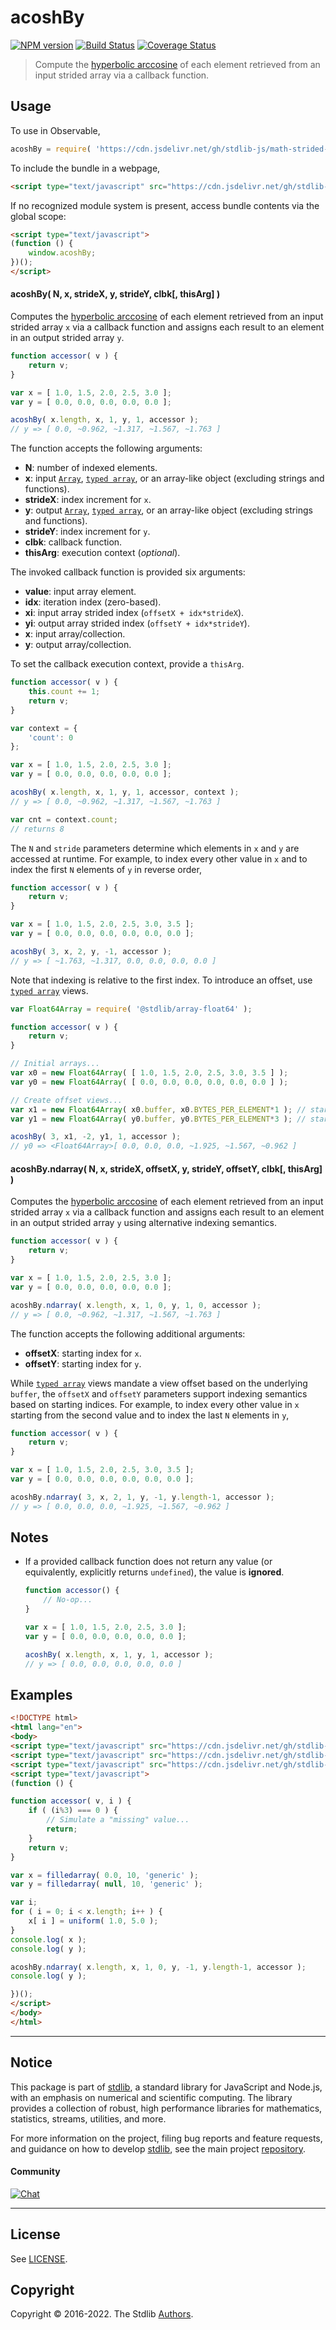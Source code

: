 <!--

@license Apache-2.0

Copyright (c) 2021 The Stdlib Authors.

Licensed under the Apache License, Version 2.0 (the "License");
you may not use this file except in compliance with the License.
You may obtain a copy of the License at

   http://www.apache.org/licenses/LICENSE-2.0

Unless required by applicable law or agreed to in writing, software
distributed under the License is distributed on an "AS IS" BASIS,
WITHOUT WARRANTIES OR CONDITIONS OF ANY KIND, either express or implied.
See the License for the specific language governing permissions and
limitations under the License.

-->

<!-- lint disable maximum-heading-length -->

# acoshBy

[![NPM version][npm-image]][npm-url] [![Build Status][test-image]][test-url] [![Coverage Status][coverage-image]][coverage-url] <!-- [![dependencies][dependencies-image]][dependencies-url] -->

> Compute the [hyperbolic arccosine][@stdlib/math/base/special/acosh] of each element retrieved from an input strided array via a callback function.

<section class="intro">

</section>

<!-- /.intro -->



<section class="usage">

## Usage

To use in Observable,

```javascript
acoshBy = require( 'https://cdn.jsdelivr.net/gh/stdlib-js/math-strided-special-acosh-by@umd/bundle.js' )
```

To include the bundle in a webpage,

```html
<script type="text/javascript" src="https://cdn.jsdelivr.net/gh/stdlib-js/math-strided-special-acosh-by@umd/bundle.js"></script>
```

If no recognized module system is present, access bundle contents via the global scope:

```html
<script type="text/javascript">
(function () {
    window.acoshBy;
})();
</script>
```

#### acoshBy( N, x, strideX, y, strideY, clbk\[, thisArg] )

Computes the [hyperbolic arccosine][@stdlib/math/base/special/acosh] of each element retrieved from an input strided array `x` via a callback function and assigns each result to an element in an output strided array `y`.

```javascript
function accessor( v ) {
    return v;
}

var x = [ 1.0, 1.5, 2.0, 2.5, 3.0 ];
var y = [ 0.0, 0.0, 0.0, 0.0, 0.0 ];

acoshBy( x.length, x, 1, y, 1, accessor );
// y => [ 0.0, ~0.962, ~1.317, ~1.567, ~1.763 ]
```

The function accepts the following arguments:

-   **N**: number of indexed elements.
-   **x**: input [`Array`][mdn-array], [`typed array`][mdn-typed-array], or an array-like object (excluding strings and functions).
-   **strideX**: index increment for `x`.
-   **y**: output [`Array`][mdn-array], [`typed array`][mdn-typed-array], or an array-like object (excluding strings and functions).
-   **strideY**: index increment for `y`.
-   **clbk**: callback function.
-   **thisArg**: execution context (_optional_).

The invoked callback function is provided six arguments:

-   **value**: input array element.
-   **idx**: iteration index (zero-based).
-   **xi**: input array strided index (`offsetX + idx*strideX`).
-   **yi**: output array strided index (`offsetY + idx*strideY`).
-   **x**: input array/collection.
-   **y**: output array/collection.

To set the callback execution context, provide a `thisArg`.

```javascript
function accessor( v ) {
    this.count += 1;
    return v;
}

var context = {
    'count': 0
};

var x = [ 1.0, 1.5, 2.0, 2.5, 3.0 ];
var y = [ 0.0, 0.0, 0.0, 0.0, 0.0 ];

acoshBy( x.length, x, 1, y, 1, accessor, context );
// y => [ 0.0, ~0.962, ~1.317, ~1.567, ~1.763 ]

var cnt = context.count;
// returns 8
```

The `N` and `stride` parameters determine which elements in `x` and `y` are accessed at runtime. For example, to index every other value in `x` and to index the first `N` elements of `y` in reverse order,

```javascript
function accessor( v ) {
    return v;
}

var x = [ 1.0, 1.5, 2.0, 2.5, 3.0, 3.5 ];
var y = [ 0.0, 0.0, 0.0, 0.0, 0.0, 0.0 ];

acoshBy( 3, x, 2, y, -1, accessor );
// y => [ ~1.763, ~1.317, 0.0, 0.0, 0.0, 0.0 ]
```

Note that indexing is relative to the first index. To introduce an offset, use [`typed array`][mdn-typed-array] views.

```javascript
var Float64Array = require( '@stdlib/array-float64' );

function accessor( v ) {
    return v;
}

// Initial arrays...
var x0 = new Float64Array( [ 1.0, 1.5, 2.0, 2.5, 3.0, 3.5 ] );
var y0 = new Float64Array( [ 0.0, 0.0, 0.0, 0.0, 0.0, 0.0 ] );

// Create offset views...
var x1 = new Float64Array( x0.buffer, x0.BYTES_PER_ELEMENT*1 ); // start at 2nd element
var y1 = new Float64Array( y0.buffer, y0.BYTES_PER_ELEMENT*3 ); // start at 4th element

acoshBy( 3, x1, -2, y1, 1, accessor );
// y0 => <Float64Array>[ 0.0, 0.0, 0.0, ~1.925, ~1.567, ~0.962 ]
```

#### acoshBy.ndarray( N, x, strideX, offsetX, y, strideY, offsetY, clbk\[, thisArg] )

Computes the [hyperbolic arccosine][@stdlib/math/base/special/acosh] of each element retrieved from an input strided array `x` via a callback function and assigns each result to an element in an output strided array `y` using alternative indexing semantics.

```javascript
function accessor( v ) {
    return v;
}

var x = [ 1.0, 1.5, 2.0, 2.5, 3.0 ];
var y = [ 0.0, 0.0, 0.0, 0.0, 0.0 ];

acoshBy.ndarray( x.length, x, 1, 0, y, 1, 0, accessor );
// y => [ 0.0, ~0.962, ~1.317, ~1.567, ~1.763 ]
```

The function accepts the following additional arguments:

-   **offsetX**: starting index for `x`.
-   **offsetY**: starting index for `y`.

While [`typed array`][mdn-typed-array] views mandate a view offset based on the underlying `buffer`, the `offsetX` and `offsetY` parameters support indexing semantics based on starting indices. For example, to index every other value in `x` starting from the second value and to index the last `N` elements in `y`,

```javascript
function accessor( v ) {
    return v;
}

var x = [ 1.0, 1.5, 2.0, 2.5, 3.0, 3.5 ];
var y = [ 0.0, 0.0, 0.0, 0.0, 0.0, 0.0 ];

acoshBy.ndarray( 3, x, 2, 1, y, -1, y.length-1, accessor );
// y => [ 0.0, 0.0, 0.0, ~1.925, ~1.567, ~0.962 ]
```

</section>

<!-- /.usage -->

<section class="notes">

## Notes

-   If a provided callback function does not return any value (or equivalently, explicitly returns `undefined`), the value is **ignored**.

    ```javascript
    function accessor() {
        // No-op...
    }

    var x = [ 1.0, 1.5, 2.0, 2.5, 3.0 ];
    var y = [ 0.0, 0.0, 0.0, 0.0, 0.0 ];

    acoshBy( x.length, x, 1, y, 1, accessor );
    // y => [ 0.0, 0.0, 0.0, 0.0, 0.0 ]
    ```

</section>

<!-- /.notes -->

<section class="examples">

## Examples

<!-- eslint no-undef: "error" -->

```html
<!DOCTYPE html>
<html lang="en">
<body>
<script type="text/javascript" src="https://cdn.jsdelivr.net/gh/stdlib-js/random-base-uniform@umd/bundle.js"></script>
<script type="text/javascript" src="https://cdn.jsdelivr.net/gh/stdlib-js/array-filled@umd/bundle.js"></script>
<script type="text/javascript" src="https://cdn.jsdelivr.net/gh/stdlib-js/math-strided-special-acosh-by@umd/bundle.js"></script>
<script type="text/javascript">
(function () {

function accessor( v, i ) {
    if ( (i%3) === 0 ) {
        // Simulate a "missing" value...
        return;
    }
    return v;
}

var x = filledarray( 0.0, 10, 'generic' );
var y = filledarray( null, 10, 'generic' );

var i;
for ( i = 0; i < x.length; i++ ) {
    x[ i ] = uniform( 1.0, 5.0 );
}
console.log( x );
console.log( y );

acoshBy.ndarray( x.length, x, 1, 0, y, -1, y.length-1, accessor );
console.log( y );

})();
</script>
</body>
</html>
```

</section>

<!-- /.examples -->

<!-- Section for related `stdlib` packages. Do not manually edit this section, as it is automatically populated. -->

<section class="related">

</section>

<!-- /.related -->

<!-- Section for all links. Make sure to keep an empty line after the `section` element and another before the `/section` close. -->


<section class="main-repo" >

* * *

## Notice

This package is part of [stdlib][stdlib], a standard library for JavaScript and Node.js, with an emphasis on numerical and scientific computing. The library provides a collection of robust, high performance libraries for mathematics, statistics, streams, utilities, and more.

For more information on the project, filing bug reports and feature requests, and guidance on how to develop [stdlib][stdlib], see the main project [repository][stdlib].

#### Community

[![Chat][chat-image]][chat-url]

---

## License

See [LICENSE][stdlib-license].


## Copyright

Copyright &copy; 2016-2022. The Stdlib [Authors][stdlib-authors].

</section>

<!-- /.stdlib -->

<!-- Section for all links. Make sure to keep an empty line after the `section` element and another before the `/section` close. -->

<section class="links">

[npm-image]: http://img.shields.io/npm/v/@stdlib/math-strided-special-acosh-by.svg
[npm-url]: https://npmjs.org/package/@stdlib/math-strided-special-acosh-by

[test-image]: https://github.com/stdlib-js/math-strided-special-acosh-by/actions/workflows/test.yml/badge.svg?branch=main
[test-url]: https://github.com/stdlib-js/math-strided-special-acosh-by/actions/workflows/test.yml?query=branch:main

[coverage-image]: https://img.shields.io/codecov/c/github/stdlib-js/math-strided-special-acosh-by/main.svg
[coverage-url]: https://codecov.io/github/stdlib-js/math-strided-special-acosh-by?branch=main

<!--

[dependencies-image]: https://img.shields.io/david/stdlib-js/math-strided-special-acosh-by.svg
[dependencies-url]: https://david-dm.org/stdlib-js/math-strided-special-acosh-by/main

-->

[chat-image]: https://img.shields.io/gitter/room/stdlib-js/stdlib.svg
[chat-url]: https://gitter.im/stdlib-js/stdlib/

[stdlib]: https://github.com/stdlib-js/stdlib

[stdlib-authors]: https://github.com/stdlib-js/stdlib/graphs/contributors

[umd]: https://github.com/umdjs/umd
[es-module]: https://developer.mozilla.org/en-US/docs/Web/JavaScript/Guide/Modules

[deno-url]: https://github.com/stdlib-js/math-strided-special-acosh-by/tree/deno
[umd-url]: https://github.com/stdlib-js/math-strided-special-acosh-by/tree/umd
[esm-url]: https://github.com/stdlib-js/math-strided-special-acosh-by/tree/esm

[stdlib-license]: https://raw.githubusercontent.com/stdlib-js/math-strided-special-acosh-by/main/LICENSE

[mdn-array]: https://developer.mozilla.org/en-US/docs/Web/JavaScript/Reference/Global_Objects/Array

[mdn-typed-array]: https://developer.mozilla.org/en-US/docs/Web/JavaScript/Reference/Global_Objects/TypedArray

[@stdlib/math/base/special/acosh]: https://github.com/stdlib-js/math-base-special-acosh/tree/umd

</section>

<!-- /.links -->
